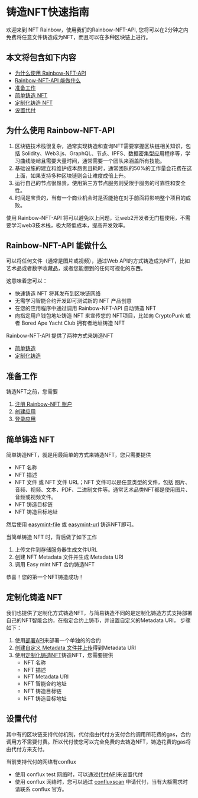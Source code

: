 铸造NFT快速指南
======================

欢迎来到 NFT Rainbow，使用我们的Rainbow-NFT-API, 您将可以在2分钟之内免费将任意文件铸造成为NFT，而且可以在多种区块链上进行。

本文将包含如下内容
----------------------
  - [为什么使用 Rainbow-NFT-API](#为什么使用-rainbow-nft-api)
  - [Rainbow-NFT-API 能做什么](#rainbow-nft-api-能做什么)
  - [准备工作](#准备工作)
  - [简单铸造 NFT](#简单铸造-nft)
  - [定制化铸造 NFT](#定制化铸造-nft)
  - [设置代付](#设置代付)

为什么使用 Rainbow-NFT-API
----------------------
1. 区块链技术栈很复杂，通常实现铸造和查询NFT需要掌握区块链相关知识，包括 Solidity、Web3.js、GraphQL、节点、IPFS、数据密集型应用程序等，学习曲线陡峭且需要大量时间，通常需要一个团队来涵盖所有技能。
2. 基础设施的建立和维护成本昂贵且耗时，通常团队的50%的工作量会花费在这上面，如果支持多种区块链则会让难度成倍上升。
3. 运行自己的节点很昂贵，使用第三方节点服务则受限于服务的可靠性和安全性。
4. 时间是宝贵的，当有一个商业机会时是否能抢在对手前面将影响整个项目的成败。

使用 Rainbow-NFT-API 将可以避免以上问题，让web2开发者无门槛使用，不需要学习web3技术栈，极大降低成本，提高开发效率。

Rainbow-NFT-API 能做什么
----------------------
可以将任何文件（通常是图片或视频），通过Web API的方式铸造成为NFT，比如艺术品或者数字收藏品，或者您能想到的任何可视化的东西。

这意味着您可以：
- 快速铸造 NFT 将其发布到区块链网络
- 无需学习智能合约开发即可测试新的 NFT 产品创意
- 在您的应用程序中通过调用 Rainbow-NFT-API 自动铸造 NFT
- 向指定用户钱包地址铸造 NFT 来宣传您的 NFT项目，比如向 CryptoPunk 或者 Bored Ape Yacht Club 拥有者地址铸造 NFT

Rainbow-NFT-API 提供了两种方式来铸造NFT
- [简单铸造](#简单铸造-nft)
- [定制化铸造](#定制化铸造-nft)

准备工作
----------------------
铸造NFT之前，您需要
1. [注册 Rainbow-NFT 账户]()
2. [创建应用]()
3. [登录应用]()

简单铸造 NFT
----------------------
简单铸造NFT，就是用最简单的方式来铸造NFT，您只需要提供
- NFT 名称
- NFT 描述
- NFT 文件 或 NFT 文件 URL；NFT 文件可以是任意类型的文件，包括 图片、音频、视频、文本、PDF、二进制文件等。通常艺术品类NFT都是使用图片、音频或视频文件。
- NFT 铸造目标链
- NFT 铸造目标地址

然后使用 [easymint-file]() 或 [easymint-url]() 铸造NFT即可。

当简单铸造 NFT 时，背后做了如下工作
1. 上传文件到存储服务器生成文件URL
2. 创建 NFT Metadata 文件并生成 Metadata URI
3. 调用 Easy mint NFT 合约铸造NFT

恭喜！您的第一个NFT铸造成功！

定制化铸造 NFT
----------------------
我们也提供了定制化方式铸造NFT，与简易铸造不同的是定制化铸造方式支持部署自己的NFT智能合约，在指定合约上铸币，并设置自定义的Metadata URI， 步骤如下：
1. 使用[部署API]()来部署一个单独的的合约
2. [创建自定义 Metadata 文件并上传]()得到Metadata URI
3. 使用[定制化铸造NFT]()铸造NFT，您需要提供
   - NFT 名称
   - NFT 描述
   - NFT Metadata URI
   - NFT 智能合约地址
   - NFT 铸造目标链
   - NFT 铸造目标地址

设置代付
----------------------
其中有的区块链支持代付机制，代付指由代付方支付合约调用所花费的gas，合约调用方不需要付费。所以代付使您可以完全免费的去铸造NFT，铸造花费的gas将由代付方来支付。

当前支持代付的网络有conflux
- 使用 conflux test 网络时，可以通过[代付API]()来设置代付
- 使用 conflux 网络时，您可以通过 [confluxscan](https://confluxscan.io/sponsor) 申请代付，当有大额需求时请联系 conflux 官方。